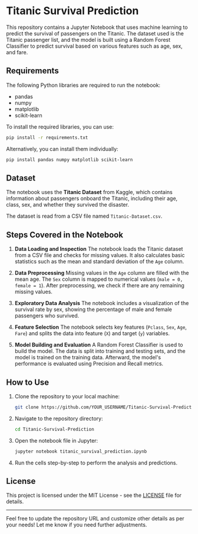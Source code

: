 

# Titanic Survival Prediction

This repository contains a Jupyter Notebook that uses machine learning to predict the survival of passengers on the Titanic. The dataset used is the Titanic passenger list, and the model is built using a Random Forest Classifier to predict survival based on various features such as age, sex, and fare.

## Requirements

The following Python libraries are required to run the notebook:

* pandas
* numpy
* matplotlib
* scikit-learn

To install the required libraries, you can use:

```bash
pip install -r requirements.txt
```

Alternatively, you can install them individually:

```bash
pip install pandas numpy matplotlib scikit-learn
```

## Dataset

The notebook uses the **Titanic Dataset** from Kaggle, which contains information about passengers onboard the Titanic, including their age, class, sex, and whether they survived the disaster.

The dataset is read from a CSV file named `Titanic-Dataset.csv`.

## Steps Covered in the Notebook

1. **Data Loading and Inspection**
   The notebook loads the Titanic dataset from a CSV file and checks for missing values. It also calculates basic statistics such as the mean and standard deviation of the `Age` column.

2. **Data Preprocessing**
   Missing values in the `Age` column are filled with the mean age. The `Sex` column is mapped to numerical values (`male = 0, female = 1`). After preprocessing, we check if there are any remaining missing values.

3. **Exploratory Data Analysis**
   The notebook includes a visualization of the survival rate by sex, showing the percentage of male and female passengers who survived.

4. **Feature Selection**
   The notebook selects key features (`Pclass`, `Sex`, `Age`, `Fare`) and splits the data into feature (`X`) and target (`y`) variables.

5. **Model Building and Evaluation**
   A Random Forest Classifier is used to build the model. The data is split into training and testing sets, and the model is trained on the training data. Afterward, the model's performance is evaluated using Precision and Recall metrics.

## How to Use

1. Clone the repository to your local machine:

   ```bash
   git clone https://github.com/YOUR_USERNAME/Titanic-Survival-Prediction.git
   ```

2. Navigate to the repository directory:

   ```bash
   cd Titanic-Survival-Prediction
   ```

3. Open the notebook file in Jupyter:

   ```bash
   jupyter notebook titanic_survival_prediction.ipynb
   ```

4. Run the cells step-by-step to perform the analysis and predictions.

## License

This project is licensed under the MIT License - see the [LICENSE](LICENSE) file for details.

---

Feel free to update the repository URL and customize other details as per your needs! Let me know if you need further adjustments.
